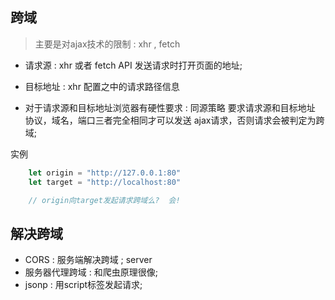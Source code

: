 ## 跨域 
> 主要是对ajax技术的限制 : xhr , fetch 

- 请求源 : xhr 或者 fetch API 发送请求时打开页面的地址; 
- 目标地址 : xhr 配置之中的请求路径信息 

- 对于请求源和目标地址浏览器有硬性要求 : 同源策略 要求请求源和目标地址 协议，域名，端口三者完全相同才可以发送 ajax请求，否则请求会被判定为跨域; 

实例 
```js
    let origin = "http://127.0.0.1:80"
    let target = "http://localhost:80"

    // origin向target发起请求跨域么?  会! 
```

## 解决跨域 

- CORS : 服务端解决跨域 ;  server 
- 服务器代理跨域 : 和爬虫原理很像;
- jsonp : 用script标签发起请求;

